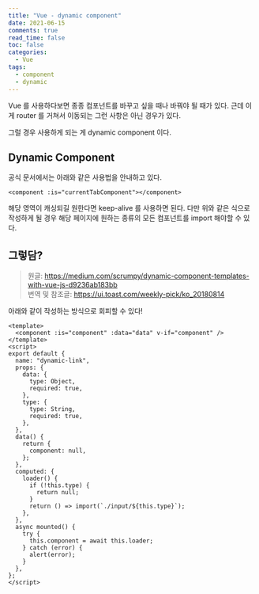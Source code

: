 ```yaml
---
title: "Vue - dynamic component"
date: 2021-06-15
comments: true
read_time: false
toc: false
categories:
  - Vue
tags:
  - component
  - dynamic
---
```


Vue 를 사용하다보면 종종 컴포넌트를 바꾸고 싶을 때나 바꿔야 될 때가 있다. 근데 이게 router 를 거쳐서 이동되는 그런 사항은 아닌 경우가 있다.

그럴 경우 사용하게 되는 게 dynamic component 이다.

## Dynamic Component

공식 문서에서는 아래와 같은 사용법을 안내하고 있다.

```vue
<component :is="currentTabComponent"></component>
```

해당 영역이 캐싱되길 원한다면 keep-alive 를 사용하면 된다. 다만 위와 같은 식으로 작성하게 될 경우 해당 페이지에 원하는 종류의 모든 컴포넌트를 import 해야할 수 있다.

## 그렇담?

> 원글: https://medium.com/scrumpy/dynamic-component-templates-with-vue-js-d9236ab183bb  
> 번역 및 참조글: https://ui.toast.com/weekly-pick/ko_20180814

아래와 같이 작성하는 방식으로 회피할 수 있다!

```vue
<template>
  <component :is="component" :data="data" v-if="component" />
</template>
<script>
export default {
  name: "dynamic-link",
  props: {
    data: {
      type: Object,
      required: true,
    },
    type: {
      type: String,
      required: true,
    },
  },
  data() {
    return {
      component: null,
    };
  },
  computed: {
    loader() {
      if (!this.type) {
        return null;
      }
      return () => import(`./input/${this.type}`);
    },
  },
  async mounted() {
    try {
      this.component = await this.loader;
    } catch (error) {
      alert(error);
    }
  },
};
</script>
```
